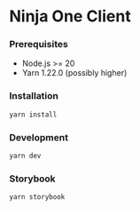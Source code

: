 # Ninja One Client

### Prerequisites

- Node.js >= 20
- Yarn 1.22.0 (possibly higher)

### Installation

```bash
yarn install
```

### Development

```bash
yarn dev
```

### Storybook

```bash
yarn storybook
```
